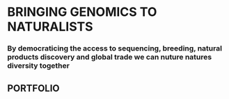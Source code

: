 # **BRINGING GENOMICS TO NATURALISTS**

### **By democraticing the access to sequencing, breeding, natural products discovery and global trade we can nuture natures diversity together**

## **PORTFOLIO**